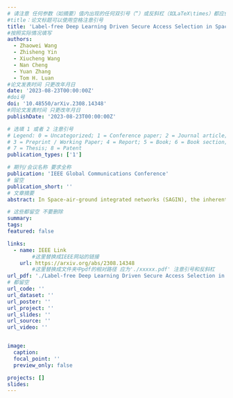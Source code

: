 ```yaml
---
# 请注意 任何参数（如摘要）值内出现的任何双引号（“）或反斜杠（如LaTeX\times）都应使用反斜杠（\）进行转义。例如，符号“和LaTeX text\times分别变为\”和\\times。有关详细信息，请参阅YAML或TOML文档。
#title：论文标题可以使用空格注意引号
title: 'Label-free Deep Learning Driven Secure Access Selection in Space-Air-Ground Integrated Networks'
#按照实际情况填写
authors:
  - Zhaowei Wang
  - Zhisheng Yin
  - Xiucheng Wang
  - Nan Cheng
  - Yuan Zhang
  - Tom H. Luan
#论文发表时间 只更改年月日
date: '2023-08-23T00:00:00Z'
#doi号
doi: '10.48550/arXiv.2308.14348'
#同论文发表时间 只更改年月日
publishDate: '2023-08-23T00:00:00Z'

# 选填 1 或者 2 注意引号
# Legend: 0 = Uncategorized; 1 = Conference paper; 2 = Journal article;
# 3 = Preprint / Working Paper; 4 = Report; 5 = Book; 6 = Book section;
# 7 = Thesis; 8 = Patent
publication_types: ['1']

# 期刊/会议名称 要求全称
publication: 'IEEE Global Communications Conference'
# 留空
publication_short: ''
# 文章摘要
abstract: In Space-air-ground integrated networks (SAGIN), the inherent openness and extensive broadcast coverage expose these networks to significant eavesdropping threats. Considering the inherent co-channel interference due to spectrum sharing among multi-tier access networks in SAGIN, it can be leveraged to assist the physical layer security among heterogeneous transmissions. However, it is challenging to conduct a secrecy-oriented access strategy due to both heterogeneous resources and different eavesdropping models. In this paper, we explore secure access selection for a scenario involving multi-mode users capable of accessing satellites, unmanned aerial vehicles, or base stations in the presence of eavesdroppers. Particularly, we propose a Q-network approximation based deep learning approach for selecting the optimal access strategy for maximizing the sum secrecy rate. Meanwhile, the power optimization is also carried out by an unsupervised learning approach to improve the secrecy performance. Remarkably, two neural networks are trained by unsupervised learning and Q-network approximation which are both label-free methods without knowing the optimal solution as labels. Numerical results verify the efficiency of our proposed power optimization approach and access strategy, leading to enhanced secure transmission performance.

# 这些都留空 不要删除
summary:  
tags:
featured: false

links:
  - name: IEEE Link
        #这里替换成IEEE网站的链接
    url: https://arxiv.org/abs/2308.14348
        #这里替换成文件夹中pdf的相对路径 应为'./xxxxx.pdf' 注意引号和反斜杠
url_pdf: './Label-free Deep Learning Driven Secure Access Selection in Space-Air-Ground Integrated Networks.pdf'
# 都留空
url_code: ''
url_dataset: ''
url_poster: ''
url_project: ''
url_slides: ''
url_source: ''
url_video: ''


image:
  caption: 
  focal_point: ''
  preview_only: false

projects: []
slides:
---
```

